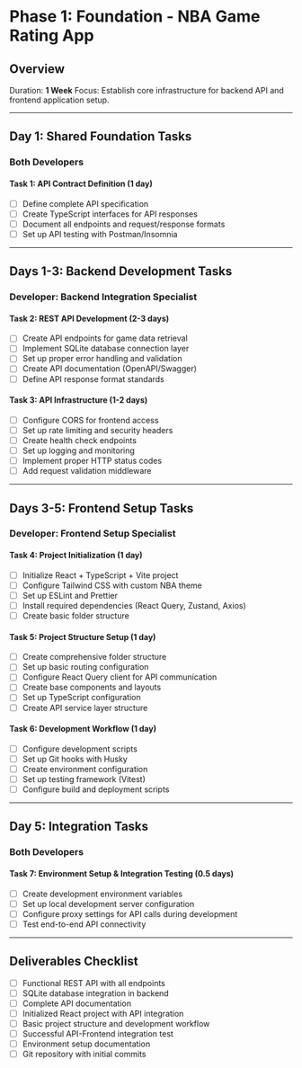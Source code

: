 # Phase 1: Foundation - NBA Game Rating App

## Overview
Duration: **1 Week**
Focus: Establish core infrastructure for backend API and frontend application setup.

---

## Day 1: Shared Foundation Tasks

### **Both Developers**

#### Task 1: API Contract Definition (1 day)
- [ ] Define complete API specification
- [ ] Create TypeScript interfaces for API responses
- [ ] Document all endpoints and request/response formats
- [ ] Set up API testing with Postman/Insomnia

---

## Days 1-3: Backend Development Tasks

### **Developer: Backend Integration Specialist**

#### Task 2: REST API Development (2-3 days)
- [ ] Create API endpoints for game data retrieval
- [ ] Implement SQLite database connection layer
- [ ] Set up proper error handling and validation
- [ ] Create API documentation (OpenAPI/Swagger)
- [ ] Define API response format standards

#### Task 3: API Infrastructure (1-2 days)
- [ ] Configure CORS for frontend access
- [ ] Set up rate limiting and security headers
- [ ] Create health check endpoints
- [ ] Set up logging and monitoring
- [ ] Implement proper HTTP status codes
- [ ] Add request validation middleware

---

## Days 3-5: Frontend Setup Tasks

### **Developer: Frontend Setup Specialist**

#### Task 4: Project Initialization (1 day)
- [ ] Initialize React + TypeScript + Vite project
- [ ] Configure Tailwind CSS with custom NBA theme
- [ ] Set up ESLint and Prettier
- [ ] Install required dependencies (React Query, Zustand, Axios)
- [ ] Create basic folder structure

#### Task 5: Project Structure Setup (1 day)
- [ ] Create comprehensive folder structure
- [ ] Set up basic routing configuration
- [ ] Configure React Query client for API communication
- [ ] Create base components and layouts
- [ ] Set up TypeScript configuration
- [ ] Create API service layer structure

#### Task 6: Development Workflow (1 day)
- [ ] Configure development scripts
- [ ] Set up Git hooks with Husky
- [ ] Create environment configuration
- [ ] Set up testing framework (Vitest)
- [ ] Configure build and deployment scripts

---

## Day 5: Integration Tasks

### **Both Developers**

#### Task 7: Environment Setup & Integration Testing (0.5 days)
- [ ] Create development environment variables
- [ ] Set up local development server configuration
- [ ] Configure proxy settings for API calls during development
- [ ] Test end-to-end API connectivity

---

## Deliverables Checklist

- [ ] Functional REST API with all endpoints
- [ ] SQLite database integration in backend
- [ ] Complete API documentation
- [ ] Initialized React project with API integration
- [ ] Basic project structure and development workflow
- [ ] Successful API-Frontend integration test
- [ ] Environment setup documentation
- [ ] Git repository with initial commits
